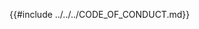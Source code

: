 <!-- GitHub expects this file to be in a specific place -->
<!-- so we interpolate it here. -->

{{#include ../../../CODE_OF_CONDUCT.md}}
